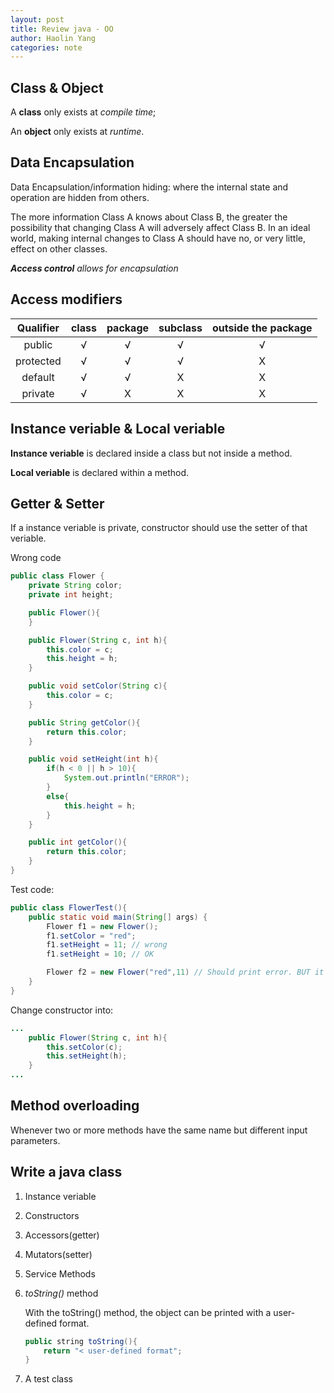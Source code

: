 ```yaml
---
layout: post
title: Review java - OO
author: Haolin Yang
categories: note
---
```


## Class & Object

A **class** only exists at *compile time*; 

An **object** only exists at *runtime*.

## Data Encapsulation

Data Encapsulation/information hiding: where the internal state and operation are hidden from others.

The more information Class A knows about Class B, the greater the possibility that changing Class A will adversely affect Class B. In an ideal world, making internal changes to Class A should have no, or very little, effect on other classes.

_**Access control** allows for encapsulation_

## Access modifiers

| Qualifier | class | package | subclass | outside the package |
| :---:     | :---: | :---:   | :---:    | :---:               |
| public    |&radic;| &radic; | &radic;  | &radic; |
| protected |&radic;| &radic; | &radic;  | X |
| default   |&radic;| &radic; | X        | X |
| private   |&radic;| X       | X        | X |

## Instance veriable & Local veriable

**Instance veriable** is declared inside a class but not inside a method.

**Local veriable** is declared within a method.

## Getter & Setter

If a instance veriable is private, constructor should use the setter of that veriable.

Wrong code
```java
public class Flower {
    private String color;
    private int height;

    public Flower(){
    }

    public Flower(String c, int h){
        this.color = c;
        this.height = h;
    }

    public void setColor(String c){
        this.color = c;
    }

    public String getColor(){
        return this.color;
    }

    public void setHeight(int h){
        if(h < 0 || h > 10){
            System.out.println("ERROR");
        }
        else{
            this.height = h;
        }
    }

    public int getColor(){
        return this.color;
    }
}
```

Test code:
```java
public class FlowerTest(){
    public static void main(String[] args) {
        Flower f1 = new Flower();
        f1.setColor = "red";
        f1.setHeight = 11; // wrong
        f1.setHeight = 10; // OK

        Flower f2 = new Flower("red",11) // Should print error. BUT it pass.
    }
}
```

Change constructor into:
```java
...
    public Flower(String c, int h){
        this.setColor(c);
        this.setHeight(h);
    }
...
```

## Method overloading

Whenever two or more methods have the same name but different input parameters.

## Write a java class

1. Instance veriable
2. Constructors
3. Accessors(getter)
4. Mutators(setter)
5. Service Methods
6. *toString()* method

    With the toString() method, the object can be printed with a user-defined format.

    ```java
    public string toString(){
        return "< user-defined format";
    }
    ```
7. A test class



